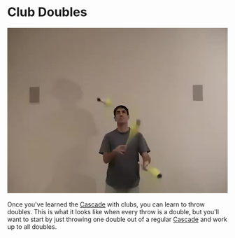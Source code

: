 # Club Doubles

![ClubDoubles](/site/videos/poster/clubdoubles.jpg)

Once you've learned the [Cascade](clubcascade.md) with clubs, you can learn to throw doubles. This is what it looks like when every throw is a double, but you'll want to start by just throwing one double out of a regular [Cascade](clubcascade.md) and work up to all doubles.

